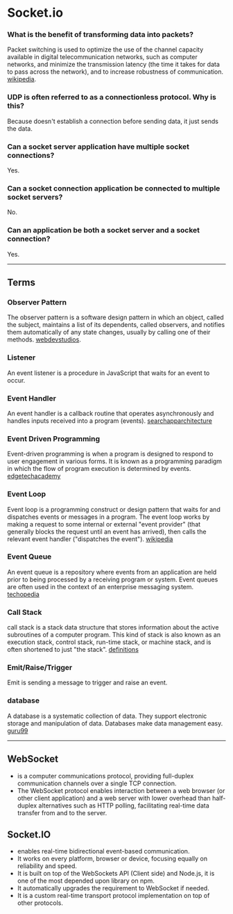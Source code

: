# Socket.io

### What is the benefit of transforming data into packets?
Packet switching is used to optimize the use of the channel capacity available in digital telecommunication networks, such as computer networks, and minimize the transmission latency (the time it takes for data to pass across the network), and to increase robustness of communication. [wikipedia](https://en.wikipedia.org/wiki/Packet_switching#:~:text=Packet%20switching%20is%20used%20to,to%20increase%20robustness%20of%20communication.).
### UDP is often referred to as a connectionless protocol. Why is this?
Because doesn't establish a connection before sending data, it just sends the data.
### Can a socket server application have multiple socket connections?
Yes.
### Can a socket connection application be connected to multiple socket servers?
No.
### Can an application be both a socket server and a socket connection?
Yes.
<hr>

## Terms

### Observer Pattern
The observer pattern is a software design pattern in which an object, called the subject, maintains a list of its dependents, called observers, and notifies them automatically of any state changes, usually by calling one of their methods. [webdevstudios](https://webdevstudios.com/2019/02/19/observable-pattern-in-javascript/#:~:text=According%20to%20Wikipedia%3A,one%2Dto%2Dmany%20relationship.).
### Listener
An event listener is a procedure in JavaScript that waits for an event to occur.
### Event Handler
An event handler is a callback routine that operates asynchronously and handles inputs received into a program (events). [searchapparchitecture](https://searchapparchitecture.techtarget.com/definition/event-handler)
### Event Driven Programming
Event-driven programming is when a program is designed to respond to user engagement in various forms. It is known as a programming paradigm in which the flow of program execution is determined by events. [edgetechacademy](https://www.edgetechacademy.edu/node-js/event-driven-programming/)
### Event Loop
Event loop is a programming construct or design pattern that waits for and dispatches events or messages in a program. The event loop works by making a request to some internal or external "event provider" (that generally blocks the request until an event has arrived), then calls the relevant event handler ("dispatches the event"). [wikipedia](https://en.wikipedia.org/wiki/Event_loop)
### Event Queue
An event queue is a repository where events from an application are held prior to being processed by a receiving program or system. Event queues are often used in the context of an enterprise messaging system. [techopedia](https://www.techopedia.com/definition/24963/event-queue#:~:text=An%20event%20queue%20is%20a,of%20an%20enterprise%20messaging%20system.)
### Call Stack
call stack is a stack data structure that stores information about the active subroutines of a computer program. This kind of stack is also known as an execution stack, control stack, run-time stack, or machine stack, and is often shortened to just "the stack". [definitions](https://www.definitions.net/definition/call+stack)
### Emit/Raise/Trigger
Emit is sending a message to trigger and raise an event.

### database
A database is a systematic collection of data. They support electronic storage and manipulation of data. Databases make data management easy. [guru99](https://www.guru99.com/introduction-to-database-sql.html)

<hr>

## WebSocket
*  is a computer communications protocol, providing full-duplex communication channels over a single TCP connection.
* The WebSocket protocol enables interaction between a web browser (or other client application) and a web server with lower overhead than half-duplex alternatives such as HTTP polling, facilitating real-time data transfer from and to the server.

## Socket.IO
* enables real-time bidirectional event-based communication.
* It works on every platform, browser or device, focusing equally on reliability and speed.
*  It is built on top of the WebSockets API (Client side) and Node.js, it is one of the most depended upon library on npm.
* It automatically upgrades the requirement to WebSocket if needed.
* It is a custom real-time transport protocol implementation on top of other protocols.